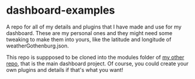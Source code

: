 # dashboard-examples
A repo for all of my details and plugins that I have made and use for my dashboard. These are my personal ones and they might need some tweaking to make them into yours, like the latitude and longitude of weatherGothenburg.json.

This repo is suppposed to be cloned into the modules folder of [my other repo](https://github.com/Eightquake/dashboard), that is the main dashboard project. Of course, you could create your own plugins and details if that's what you want!
